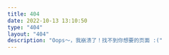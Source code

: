 ```yaml
---
title: 404
date: 2022-10-13 13:10:50
type: "404"
layout: "404"
description: "Oops～，我崩溃了！找不到你想要的页面 :("
---
```


